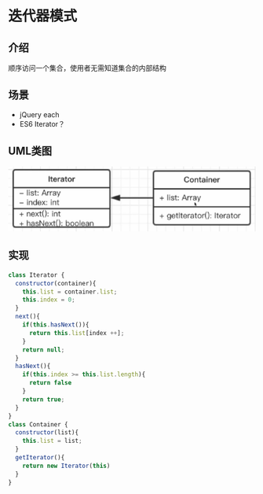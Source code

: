# 迭代器模式

## 介绍
顺序访问一个集合，使用者无需知道集合的内部结构

## 场景
- jQuery each
- ES6 Iterator？

## UML类图
![迭代器模式](../../images/设计模式_迭代器模式_1.jpg)

## 实现
```js
class Iterator {
  constructor(container){
    this.list = container.list;
    this.index = 0;
  }
  next(){
    if(this.hasNext()){
      return this.list[index ++];
    }
    return null;
  }
  hasNext(){
    if(this.index >= this.list.length){
      return false
    }
    return true;
  }
}
class Container {
  constructor(list){
    this.list = list;
  }
  getIterator(){
    return new Iterator(this)
  }
}
```